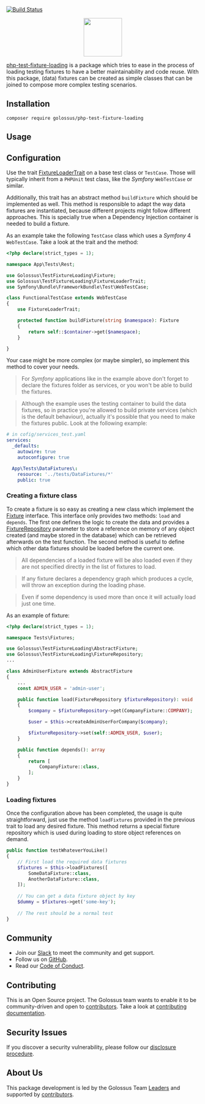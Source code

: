 [![Build Status](https://api.travis-ci.org/golossus/php-test-fixture-loading.svg?branch=main)](https://api.travis-ci.org/golossus/php-test-fixture-loading)

<p align="center">
    <a href="https://www.golossus.com" target="_blank">
        <img height="100" src="https://avatars2.githubusercontent.com/u/58183018">
    </a>
</p>

[php-test-fixture-loading][1] is a package which tries to ease in the process of loading testing fixtures to have a
better maintainability and code reuse. With this package, (data) fixtures can be created as simple classes that can be
joined to compose more complex testing scenarios.

Installation
------------

```shell
composer require golossus/php-test-fixture-loading
```

Usage
-----

## Configuration

Use the trait [FixtureLoaderTrait][2] on a base test class or `TestCase`. Those will typically inherit from a `PHPUnit`
test class, like the _Symfony_ `WebTestCase` or similar.

Additionally, this trait has an abstract method `buildFixture` which should be implemented as well. This method is
responsible to adapt the way data fixtures are instantiated, because different projects might follow different
approaches. This is specially true when a Dependency Injection container is needed to build a fixture.

As an example take the following `TestCase` class which uses a _Symfony_ 4 `WebTestCase`. Take a look at the trait and
the method:

```php
<?php declare(strict_types = 1);

namespace App\Tests\Rest;

use Golossus\TestFixtureLoading\Fixture;
use Golossus\TestFixtureLoading\FixtureLoaderTrait;
use Symfony\Bundle\FrameworkBundle\Test\WebTestCase;

class FunctionalTestCase extends WebTestCase
{
    use FixtureLoaderTrait;

    protected function buildFixture(string $namespace): Fixture
    {
        return self::$container->get($namespace);
    }

}
```

Your case might be more complex (or maybe simpler), so implement this method to cover your needs.

> For _Symfony_ applications like in the example above don't forget to declare the fixtures folder as services, or
> you won't be able to build the fixtures.

> Although the example uses the testing container to build the data fixtures, so in practice you're allowed to build
> private services (which is the default behaviour), actually it's possible that you need to make the fixtures public.
> Look at the following example:

```yaml
# in cofig/services_test.yaml 
services:
  _defaults:
    autowire: true
    autoconfigure: true

  App\Tests\DataFixtures\:
    resource: '../tests/DataFixtures/*'
    public: true
```

### Creating a fixture class

To create a fixture is so easy as creating a new class which implement the [Fixture][3] interface. This interface only
provides two methods: `load` and `depends`. The first one defines the logic to create the data and provides
a [FixtureRepository][4] parameter to store a reference on memory of any object created (and maybe stored in the
database) which can be retrieved afterwards on the test function. The second method is useful to define which other data
fixtures should be loaded before the current one.

> All dependencies of a loaded fixture will be also loaded even if they are not specified directly in the list of
> fixtures to load.

> If any fixture declares a dependency graph which produces a cycle, will throw an exception during the loading phase.

> Even if some dependency is used more than once it will actually load just one time.

As an example of fixture:

```php
<?php declare(strict_types = 1);

namespace Tests\Fixtures;

use Golossus\TestFixtureLoading\AbstractFixture;
use Golossus\TestFixtureLoading\FixtureRepository;
...

class AdminUserFixture extends AbstractFixture
{
    ...
    const ADMIN_USER = 'admin-user';

    public function load(FixtureRepository $fixtureRepository): void
    {
        $company = $fixtureRepository->get(CompanyFixture::COMPANY);

        $user = $this->createAdminUserForCompany($company);

        $fixtureRepository->set(self::ADMIN_USER, $user);
    }

    public function depends(): array
    {
        return [
            CompanyFixture::class,
        ];
    }
}
```

### Loading fixtures

Once the configuration above has been completed, the usage is quite straightforward, just use the method `loadFixtures`
provided in the previous trait to load any desired fixture. This method returns a special fixture repository which is
used during loading to store object references on demand.

```php
public function testWhateverYouLike()
{
    // First load the required data fixtures
    $fixtures = $this->loadFixtures([
        SomeDataFixture::class,
        AnotherDataFixture::class,
    ]);
    
    // You can get a data fixture object by key
    $dummy = $fixtures->get('some-key'); 
    
    // The rest should be a normal test
}
```

Community
---------

* Join our [Slack][5] to meet the community and get support.
* Follow us on [GitHub][6].
* Read our [Code of Conduct][7].

Contributing
------------

This is an Open Source project. The Golossus team wants to enable it to be community-driven and open
to [contributors][8]. Take a look at [contributing documentation][9].

Security Issues
---------------

If you discover a security vulnerability, please follow our [disclosure procedure][10].

About Us
--------

This package development is led by the Golossus Team [Leaders][11] and supported by [contributors][8].

[1]: https://github.com/golossus/php-lazy-proxy-loading

[2]: ./lib/FixtureLoaderTrait.php

[3]: ./lib/Fixture.php

[4]: ./lib/FixtureRepository.php

[5]: https://join.slack.com/t/golossus/shared_invite/zt-db4brnes-M8q1Lw2ouFT5X~gQg69NQQ

[6]: https://github.com/golossus

[7]: ./CODE_OF_CONDUCT.md

[8]: ./CONTRIBUTORS.md

[9]: ./CONTRIBUTING.md

[10]: ./CONTRIBUTING.md#reporting-a-security-issue

[11]: ./CONTRIBUTING.md#leaders

